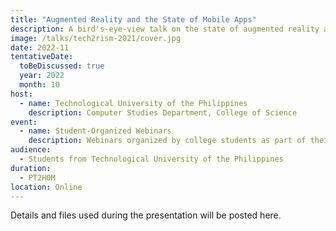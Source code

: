 ```yaml
---
title: "Augmented Reality and the State of Mobile Apps"
description: A bird's-eye-view talk on the state of augmented reality and mobile apps
image: /talks/tech2rism-2021/cover.jpg
date: 2022-11
tentativeDate:
  toBeDiscussed: true
  year: 2022
  month: 10
host:
  - name: Technological University of the Philippines
    description: Computer Studies Department, College of Science
event: 
  - name: Student-Organized Webinars
    description: Webinars organized by college students as part of their student program.
audience:
  - Students from Technological University of the Philippines
duration:
  - PT2H0M
location: Online
---
```


Details and files used during the presentation will be posted here.
